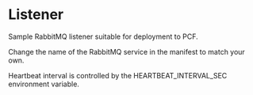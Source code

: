 # Listener
Sample RabbitMQ listener suitable for deployment to PCF.

Change the name of the RabbitMQ service in the manifest to match your own.

Heartbeat interval is controlled by the HEARTBEAT_INTERVAL_SEC environment variable.

